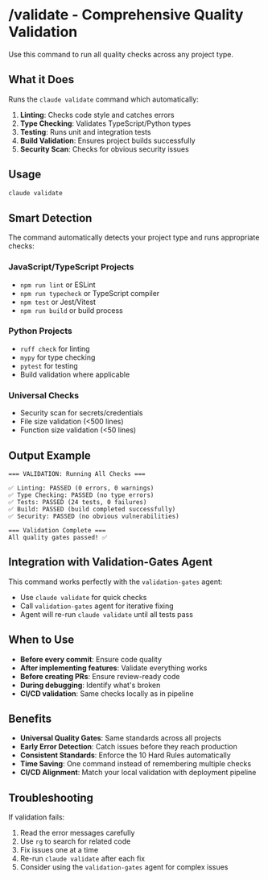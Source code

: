 # /validate - Comprehensive Quality Validation

Use this command to run all quality checks across any project type.

## What it Does

Runs the `claude validate` command which automatically:
1. **Linting**: Checks code style and catches errors
2. **Type Checking**: Validates TypeScript/Python types
3. **Testing**: Runs unit and integration tests
4. **Build Validation**: Ensures project builds successfully
5. **Security Scan**: Checks for obvious security issues

## Usage

```bash
claude validate
```

## Smart Detection

The command automatically detects your project type and runs appropriate checks:

### JavaScript/TypeScript Projects
- `npm run lint` or ESLint
- `npm run typecheck` or TypeScript compiler
- `npm test` or Jest/Vitest
- `npm run build` or build process

### Python Projects
- `ruff check` for linting
- `mypy` for type checking
- `pytest` for testing
- Build validation where applicable

### Universal Checks
- Security scan for secrets/credentials
- File size validation (<500 lines)
- Function size validation (<50 lines)

## Output Example

```
=== VALIDATION: Running All Checks ===

✅ Linting: PASSED (0 errors, 0 warnings)
✅ Type Checking: PASSED (no type errors)
✅ Tests: PASSED (24 tests, 0 failures)
✅ Build: PASSED (build completed successfully)
✅ Security: PASSED (no obvious vulnerabilities)

=== Validation Complete ===
All quality gates passed! ✅
```

## Integration with Validation-Gates Agent

This command works perfectly with the `validation-gates` agent:
- Use `claude validate` for quick checks
- Call `validation-gates` agent for iterative fixing
- Agent will re-run `claude validate` until all tests pass

## When to Use

- **Before every commit**: Ensure code quality
- **After implementing features**: Validate everything works
- **Before creating PRs**: Ensure review-ready code
- **During debugging**: Identify what's broken
- **CI/CD validation**: Same checks locally as in pipeline

## Benefits

- **Universal Quality Gates**: Same standards across all projects
- **Early Error Detection**: Catch issues before they reach production
- **Consistent Standards**: Enforce the 10 Hard Rules automatically
- **Time Saving**: One command instead of remembering multiple checks
- **CI/CD Alignment**: Match your local validation with deployment pipeline

## Troubleshooting

If validation fails:
1. Read the error messages carefully
2. Use `rg` to search for related code
3. Fix issues one at a time
4. Re-run `claude validate` after each fix
5. Consider using the `validation-gates` agent for complex issues
